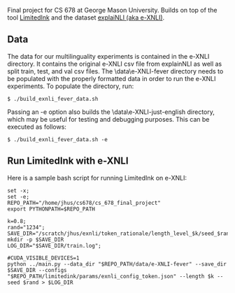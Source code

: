 Final project for CS 678 at George Mason University.  Builds on top of the tool [LimitedInk](https://github.com/huashen218/LimitedInk) and the dataset [explaiNLI (aka e-XNLI)](https://github.com/KeremZaman/explaiNLI).

## Data
The data for our multilinguality experiments is contained in the e-XNLI directory. It contains the original e-XNLI csv file from explainNLI as well as split train, test, and val csv files. The \data\e-XNLI-fever directory needs to be populated with the properly formatted data in order to run the e-XNLI experiments. To populate the directory, run:
```
$ ./build_exnli_fever_data.sh
```
Passing an -e option also builds the \data\e-XNLI-just-english directory, which may be useful for testing and debugging purposes. This can be executed as follows:
```
$ ./build_exnli_fever_data.sh -e
```

## Run LimitedInk with e-XNLI
Here is a sample bash script for running LimitedInk on e-XNLI:
```
set -x;
set -e;
REPO_PATH="/home/jhus/cs678/cs_678_final_project"
export PYTHONPATH=$REPO_PATH

k=0.8;
rand="1234";
SAVE_DIR="/scratch/jhus/exnli/token_rationale/length_level_$k/seed_$rand"
mkdir -p $SAVE_DIR
LOG_DIR="$SAVE_DIR/train.log";

#CUDA_VISIBLE_DEVICES=1 
python ../main.py --data_dir "$REPO_PATH/data/e-XNLI-fever" --save_dir $SAVE_DIR --configs "$REPO_PATH/limitedink/params/exnli_config_token.json" --length $k --seed $rand > $LOG_DIR
```
